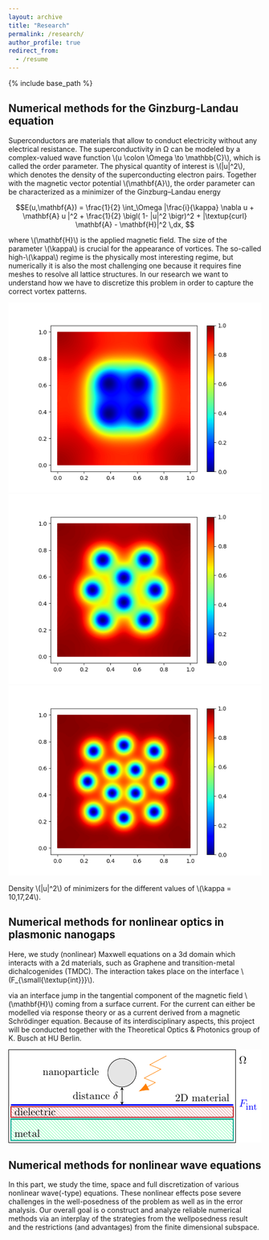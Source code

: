 ```yaml
---
layout: archive
title: "Research"
permalink: /research/
author_profile: true
redirect_from:
  - /resume
---
```


{% include base_path %}


## Numerical methods for the Ginzburg-Landau equation

Superconductors are materials that allow to conduct electricity without any electrical resistance. The superconductivity in Ω can be modeled by a complex-valued wave function 
\\(u \colon \Omega \to \mathbb{C}\\), which is called the order parameter. The physical quantity of interest is \\(|u|^2\\), which denotes the density of the superconducting electron pairs. Together with the magnetic vector potential \\(\mathbf{A}\\), the order parameter can be characterized as a minimizer of the Ginzburg–Landau energy

$$E(u,\mathbf{A}) = \frac{1}{2} \int_\Omega |\frac{i}{\kappa} \nabla u + \mathbf{A} u |^2 + \frac{1}{2} \bigl( 1- |u|^2 \bigr)^2 + |\textup{curl} \mathbf{A} - \mathbf{H}|^2  \,dx, $$

where \\(\mathbf{H}\\) is the applied magnetic field. The size of the parameter \\(\kappa\\) is crucial for the appearance of vortices. The so-called high-\\(\kappa\\) regime is the physically most interesting regime, but numerically it is also the most challenging one because it requires fine meshes to resolve all lattice structures. In our research we want to understand how we have to discretize this problem in order to capture the correct vortex patterns.

![\\(\kappa = 10\\)](plot_sol_kappa_10_h8.png)
![\\(\kappa = 17\\)](plot_sol_kappa_17_h8.png)
![\\(\kappa = 24\\)](plot_sol_kappa_24_h8.png)

 
Density \\(|u|^2\\) of minimizers for the different values of \\(\kappa = 10,17,24\\).




## Numerical methods for nonlinear optics in plasmonic nanogaps

Here, we study (nonlinear) Maxwell equations on a 3d domain which interacts with a 2d materials, such as Graphene and transition-metal dichalcogenides (TMDC). The interaction takes place on the interface \\(F_{\small{\textup{int}}}\\).

via an interface jump in the tangential component of the magnetic field \\(\mathbf{H}\\) coming from a surface current. For the current can either be modelled via response theory or as a current derived from a magnetic Schrödinger equation. Because of its interdisciplinary aspects, this project will be conducted together with the Theoretical Optics & Photonics group of K. Busch at HU Berlin.

![Experimental setup](experiment-1.png)


 
## Numerical methods for nonlinear wave equations

In this part, we study the time, space and full discretization of various nonlinear wave(-type) equations. These nonlinear effects pose severe challenges in the well-posedness of the problem as well as in the error analysis. Our overall goal is o construct and analyze reliable numerical methods via an interplay of the strategies from the wellposedness result and the restrictions (and advantages) from the finite dimensional subspace.